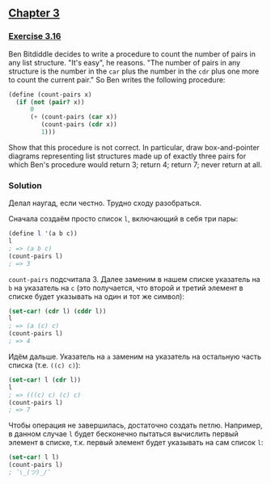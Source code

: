 ## [Chapter 3](../index.md#3-Modularity-Objects-and-State)

### [Exercise 3.16](https://mitpress.mit.edu/sites/default/files/sicp/full-text/book/book-Z-H-22.html#%_thm_3.16)

Ben Bitdiddle decides to write a procedure to count the number of pairs in any list structure. "It's easy", he reasons. "The number of pairs in any structure is the number in the `car` plus the number in the `cdr` plus one more to count the current pair." So Ben writes the following procedure:

```scheme
(define (count-pairs x)
  (if (not (pair? x))
      0
      (+ (count-pairs (car x))
         (count-pairs (cdr x))
         1)))
```

Show that this procedure is not correct. In particular, draw box-and-pointer diagrams representing list structures made up of exactly three pairs for which Ben's procedure would return 3; return 4; return 7; never return at all. 

### Solution

Делал наугад, если честно. Трудно сходу разобраться.

Сначала создаём просто список `l`, включающий в себя три пары:

```scheme
(define l '(a b c))
l
; => (a b c)
(count-pairs l)
; => 3
```

`count-pairs` подсчитала 3. Далее заменим в нашем списке указатель на `b` на указатель на `c` (это получается, что второй и третий элемент в списке будет указывать на один и тот же символ):

```scheme
(set-car! (cdr l) (cddr l))
l
; => (a (c) c)
(count-pairs l)
; => 4
```

Идём дальше. Указатель на `a` заменим на указатель на остальную часть списка (т.е. `((c) c)`):

```scheme
(set-car! l (cdr l))
l
; => (((c) c) (c) c)
(count-pairs l)
; => 7
```

Чтобы операция не завершилась, достаточно создать петлю. Например, в данном случае `l` будет бесконечно пытаться вычислить первый элемент в списке, т.к. первый элемент будет указывать на сам список `l`:

```scheme
(set-car! l l)
(count-pairs l)
; ¯\_(ツ)_/¯
```

